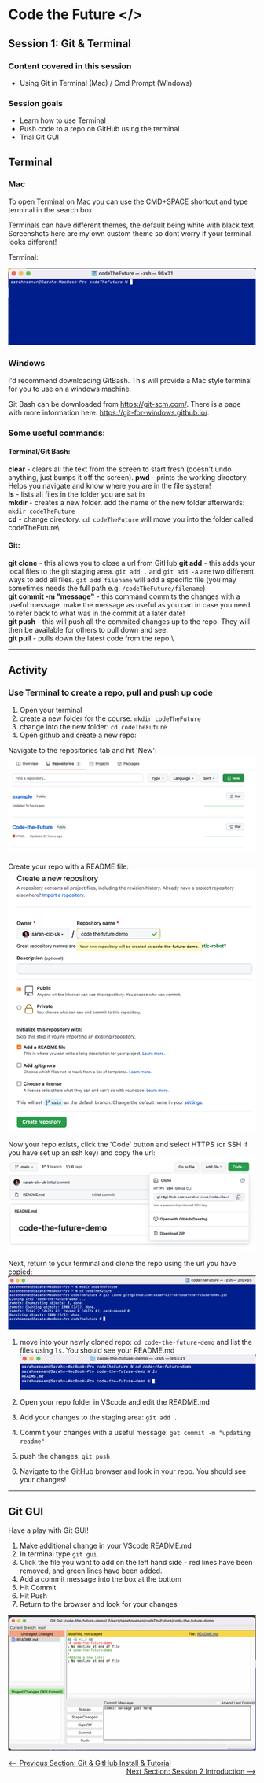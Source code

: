 # Code the Future </>

## Session 1: Git & Terminal

### Content covered in this session

- Using Git in Terminal (Mac) / Cmd Prompt (Windows)

### Session goals

- Learn how to use Terminal
- Push code to a repo on GitHub using the terminal
- Trial Git GUI

## Terminal

### Mac

To open Terminal on Mac you can use the CMD+SPACE shortcut and type terminal in the search box.

Terminals can have different themes, the default being white with black text. Screenshots here are my own custom theme so dont worry if your terminal looks different!

Terminal:

![Terminal](../images/session1/terminal.png)

### Windows

I'd recommend downloading GitBash. This will provide a Mac style terminal for you to use on a windows machine.

Git Bash can be downloaded from https://git-scm.com/. There is a page with more information here: https://git-for-windows.github.io/.

### Some useful commands:

#### Terminal/Git Bash:

**clear** - clears all the text from the screen to start fresh (doesn't undo anything, just bumps it off the screen).
**pwd** - prints the working directory. Helps you navigate and know where you are in the file system!\
**ls** - lists all files in the folder you are sat in\
**mkdir** - creates a new folder. add the name of the new folder afterwards: `mkdir codeTheFuture`\
**cd** - change directory. `cd codeTheFuture` will move you into the folder called codeTheFuture\

#### Git:

**git clone** - this allows you to close a url from GitHub
**git add** - this adds your local files to the git staging area. `git add .` and `git add -A` are two different ways to add all files. `git add filename` will add a specific file (you may sometimes needs the full path e.g. `/codeTheFuture/filename`)\
**git commit -m "message"** - this command commits the changes with a useful message. make the message as useful as you can in case you need to refer back to what was in the commit at a later date!\
**git push** - this will push all the commited changes up to the repo. They will then be available for others to pull down and see.\
**git pull** - pulls down the latest code from the repo.\

---

## Activity

### Use Terminal to create a repo, pull and push up code

1. Open your terminal
1. create a new folder for the course: `mkdir codeTheFuture`
1. change into the new folder: `cd codeTheFuture`
1. Open github and create a new repo:

Navigate to the repositories tab and hit 'New':
![GitHub Dashboard](../images/session1/github_dashboard.png)

Create your repo with a README file:
![Create Repo](../images/session1/create_repo.png)

Now your repo exists, click the 'Code' button and select HTTPS (or SSH if you have set up an ssh key) and copy the url:
![Clone Repo URL](../images/session1/clone_url.png)

Next, return to your terminal and clone the repo using the url you have copied:
![Clone Repo In Terminal](../images/session1/clone.png)

1. move into your newly cloned repo: `cd code-the-future-demo` and list the files using `ls`. You should see your README.md
   ![Navigate into repo folder](../images/session1/open_repo_folder.png)

1. Open your repo folder in VScode and edit the README.md
1. Add your changes to the staging area: `git add .`
1. Commit your changes with a useful message: `get commit -m "updating readme"`
1. push the changes: `git push`
1. Navigate to the GitHub browser and look in your repo. You should see your changes!

---

## Git GUI

Have a play with Git GUI!

1. Make additional change in your VScode README.md
1. In terminal type `git gui`
1. Click the file you want to add on the left hand side - red lines have been removed, and green lines have been added.
1. Add a commit message into the box at the bottom
1. Hit Commit
1. Hit Push
1. Return to the browser and look for your changes

![Git Gui](../images/session1/gitgui.png)

<div style="width: 100%">
<a href='intro_to_github.md'><-- Previous Section: Git & GitHub Install & Tutorial</a>
<div align="right"><a  href='../session-2/README.md'>Next Section: Session 2 Introduction --></a></div>
</div>
